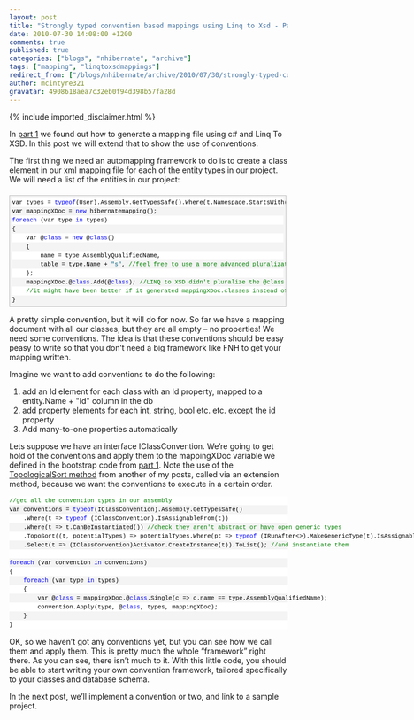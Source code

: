 ```yaml
---
layout: post
title: "Strongly typed convention based mappings using Linq to Xsd - Part 2"
date: 2010-07-30 14:08:00 +1200
comments: true
published: true
categories: ["blogs", "nhibernate", "archive"]
tags: ["mapping", "linqtoxsdmappings"]
redirect_from: ["/blogs/nhibernate/archive/2010/07/30/strongly-typed-convention-based-mappings-using-linq-to-xsd-part-2.aspx/"]
author: mcintyre321
gravatar: 4908618aea7c32eb0f94d398b57fa28d
---
```

{% include imported_disclaimer.html %}
<p>In <a target="_blank" href="http://www.adverseconditionals.com/2010/07/fluent-xml-free-convention-based.html">part 1</a> we found out how to generate a mapping file using c# and Linq To XSD. In this post we will extend that to show the use of conventions.</p>
<p>The first thing we need an automapping framework to do is to create a class element in our xml mapping file for each of the entity types in our project. We will need a list of the entities in our project:</p>
<div id="codeSnippetWrapper" style="text-align: left; line-height: 12pt; background-color: #f4f4f4; margin: 20px 0px 10px; width: 97.5%; font-family: 'Courier New', courier, monospace; direction: ltr; max-height: 200px; font-size: 8pt; overflow: auto; cursor: text; border: silver 1px solid; padding: 4px;">
<div id="codeSnippet" style="text-align: left; line-height: 12pt; background-color: #f4f4f4; width: 100%; font-family: 'Courier New', courier, monospace; direction: ltr; color: black; font-size: 8pt; overflow: visible; border-style: none; padding: 0px;">
<pre style="text-align: left; line-height: 12pt; background-color: white; margin: 0em; width: 100%; font-family: 'Courier New', courier, monospace; direction: ltr; color: black; font-size: 8pt; overflow: visible; border-style: none; padding: 0px;">var types = <span style="color: #0000ff">typeof</span>(User).Assembly.GetTypesSafe().Where(t.Namespace.StartsWith(<span style="color: #006080">"Servit.Domain.Entities"</span>)).ToList();</pre>
<!--CRLF-->
<pre style="text-align: left; line-height: 12pt; background-color: #f4f4f4; margin: 0em; width: 100%; font-family: 'Courier New', courier, monospace; direction: ltr; color: black; font-size: 8pt; overflow: visible; border-style: none; padding: 0px;">var mappingXDoc = <span style="color: #0000ff">new</span> hibernatemapping();</pre>
<!--CRLF-->
<pre style="text-align: left; line-height: 12pt; background-color: white; margin: 0em; width: 100%; font-family: 'Courier New', courier, monospace; direction: ltr; color: black; font-size: 8pt; overflow: visible; border-style: none; padding: 0px;"><span style="color: #0000ff">foreach</span> (var type <span style="color: #0000ff">in</span> types)</pre>
<!--CRLF-->
<pre style="text-align: left; line-height: 12pt; background-color: #f4f4f4; margin: 0em; width: 100%; font-family: 'Courier New', courier, monospace; direction: ltr; color: black; font-size: 8pt; overflow: visible; border-style: none; padding: 0px;">{</pre>
<!--CRLF-->
<pre style="text-align: left; line-height: 12pt; background-color: white; margin: 0em; width: 100%; font-family: 'Courier New', courier, monospace; direction: ltr; color: black; font-size: 8pt; overflow: visible; border-style: none; padding: 0px;">    var @<span style="color: #0000ff">class</span> = <span style="color: #0000ff">new</span> @<span style="color: #0000ff">class</span>()</pre>
<!--CRLF-->
<pre style="text-align: left; line-height: 12pt; background-color: #f4f4f4; margin: 0em; width: 100%; font-family: 'Courier New', courier, monospace; direction: ltr; color: black; font-size: 8pt; overflow: visible; border-style: none; padding: 0px;">    {</pre>
<!--CRLF-->
<pre style="text-align: left; line-height: 12pt; background-color: white; margin: 0em; width: 100%; font-family: 'Courier New', courier, monospace; direction: ltr; color: black; font-size: 8pt; overflow: visible; border-style: none; padding: 0px;">        name = type.AssemblyQualifiedName,</pre>
<!--CRLF-->
<pre style="text-align: left; line-height: 12pt; background-color: #f4f4f4; margin: 0em; width: 100%; font-family: 'Courier New', courier, monospace; direction: ltr; color: black; font-size: 8pt; overflow: visible; border-style: none; padding: 0px;">        table = type.Name + <span style="color: #006080">"s"</span>, <span style="color: #008000">//feel free to use a more advanced pluralization method (<a href="http://bit.ly/b98JK6" title="http://bit.ly/b98JK6">http://bit.ly/b98JK6</a>) &ndash; adding an s works for me! </span></pre>
<!--CRLF-->
<pre style="text-align: left; line-height: 12pt; background-color: white; margin: 0em; width: 100%; font-family: 'Courier New', courier, monospace; direction: ltr; color: black; font-size: 8pt; overflow: visible; border-style: none; padding: 0px;">    };</pre>
<!--CRLF-->
<pre style="text-align: left; line-height: 12pt; background-color: #f4f4f4; margin: 0em; width: 100%; font-family: 'Courier New', courier, monospace; direction: ltr; color: black; font-size: 8pt; overflow: visible; border-style: none; padding: 0px;">    mappingXDoc.@<span style="color: #0000ff">class</span>.Add(@<span style="color: #0000ff">class</span>); <span style="color: #008000">//LINQ to XSD didn't pluralize the @class collection, </span></pre>
<!--CRLF-->
<pre style="text-align: left; line-height: 12pt; background-color: white; margin: 0em; width: 100%; font-family: 'Courier New', courier, monospace; direction: ltr; color: black; font-size: 8pt; overflow: visible; border-style: none; padding: 0px;">    <span style="color: #008000">//it might have been better if it generated mappingXDoc.classes instead of mappingXDoc.@class...</span></pre>
<!--CRLF-->
<pre style="text-align: left; line-height: 12pt; background-color: #f4f4f4; margin: 0em; width: 100%; font-family: 'Courier New', courier, monospace; direction: ltr; color: black; font-size: 8pt; overflow: visible; border-style: none; padding: 0px;">}</pre>
<!--CRLF--></div>
</div>
<p>A pretty simple convention, but it will do for now. So far we have a mapping document with all our classes, but they are all empty &ndash; no properties! We need some conventions. The idea is that these conventions should be easy peasy to write so that you don&rsquo;t need a big framework like FNH to get your mapping written.</p>
<p>Imagine we want to add conventions to do the following:</p>
<ol>
<li>add an Id element for each class with an Id property, mapped to a entity.Name + "Id" column in the db </li>
<li>add property elements for each int, string, bool etc. etc. except the id property </li>
<li>Add many-to-one properties automatically </li>
</ol>
<p>Lets suppose we have an interface IClassConvention. We&rsquo;re going to get hold of the conventions and apply them to the mappingXDoc variable we defined in the bootstrap code from <a target="_blank" href="http://www.adverseconditionals.com/2010/07/fluent-xml-free-convention-based.html">part 1</a>. Note the use of the <a target="_blank" href="http://www.adverseconditionals.com/2010/07/using-topological-sort-to-order-rules.html">TopologicalSort method</a> from another of my posts, called via an extension method, because we want the conventions to execute in a certain order.</p>
<div id="codeSnippetWrapper">
<div id="codeSnippet" style="text-align: left; line-height: 12pt; background-color: #f4f4f4; width: 100%; font-family: 'Courier New', courier, monospace; direction: ltr; color: black; font-size: 8pt; overflow: visible; border-style: none; padding: 0px;">
<pre style="text-align: left; line-height: 12pt; background-color: white; margin: 0em; width: 100%; font-family: 'Courier New', courier, monospace; direction: ltr; color: black; font-size: 8pt; overflow: visible; border-style: none; padding: 0px;"><span style="color: #008000">//get all the convention types in our assembly</span></pre>
<!--CRLF-->
<pre style="text-align: left; line-height: 12pt; background-color: #f4f4f4; margin: 0em; width: 100%; font-family: 'Courier New', courier, monospace; direction: ltr; color: black; font-size: 8pt; overflow: visible; border-style: none; padding: 0px;">var conventions = <span style="color: #0000ff">typeof</span>(IClassConvention).Assembly.GetTypesSafe()</pre>
<!--CRLF-->
<pre style="text-align: left; line-height: 12pt; background-color: white; margin: 0em; width: 100%; font-family: 'Courier New', courier, monospace; direction: ltr; color: black; font-size: 8pt; overflow: visible; border-style: none; padding: 0px;">    .Where(t =&gt; <span style="color: #0000ff">typeof</span> (IClassConvention).IsAssignableFrom(t))</pre>
<!--CRLF-->
<pre style="text-align: left; line-height: 12pt; background-color: #f4f4f4; margin: 0em; width: 100%; font-family: 'Courier New', courier, monospace; direction: ltr; color: black; font-size: 8pt; overflow: visible; border-style: none; padding: 0px;">    .Where(t =&gt; t.CanBeInstantiated()) <span style="color: #008000">//check they aren't abstract or have open generic types</span></pre>
<!--CRLF-->
<pre style="text-align: left; line-height: 12pt; background-color: white; margin: 0em; width: 100%; font-family: 'Courier New', courier, monospace; direction: ltr; color: black; font-size: 8pt; overflow: visible; border-style: none; padding: 0px;">    .TopoSort((t, potentialTypes) =&gt; potentialTypes.Where(pt =&gt; <span style="color: #0000ff">typeof</span> (IRunAfter&lt;&gt;).MakeGenericType(t).IsAssignableFrom(pt)))</pre>
<!--CRLF-->
<pre style="text-align: left; line-height: 12pt; background-color: #f4f4f4; margin: 0em; width: 100%; font-family: 'Courier New', courier, monospace; direction: ltr; color: black; font-size: 8pt; overflow: visible; border-style: none; padding: 0px;">    .Select(t =&gt; (IClassConvention)Activator.CreateInstance(t)).ToList(); <span style="color: #008000">//and instantiate them</span></pre>
<!--CRLF-->
<pre style="text-align: left; line-height: 12pt; background-color: white; margin: 0em; width: 100%; font-family: 'Courier New', courier, monospace; direction: ltr; color: black; font-size: 8pt; overflow: visible; border-style: none; padding: 0px;">&nbsp;</pre>
<!--CRLF-->
<pre style="text-align: left; line-height: 12pt; background-color: #f4f4f4; margin: 0em; width: 100%; font-family: 'Courier New', courier, monospace; direction: ltr; color: black; font-size: 8pt; overflow: visible; border-style: none; padding: 0px;"><span style="color: #0000ff">foreach</span> (var convention <span style="color: #0000ff">in</span> conventions)</pre>
<!--CRLF-->
<pre style="text-align: left; line-height: 12pt; background-color: white; margin: 0em; width: 100%; font-family: 'Courier New', courier, monospace; direction: ltr; color: black; font-size: 8pt; overflow: visible; border-style: none; padding: 0px;">{</pre>
<!--CRLF-->
<pre style="text-align: left; line-height: 12pt; background-color: #f4f4f4; margin: 0em; width: 100%; font-family: 'Courier New', courier, monospace; direction: ltr; color: black; font-size: 8pt; overflow: visible; border-style: none; padding: 0px;">    <span style="color: #0000ff">foreach</span> (var type <span style="color: #0000ff">in</span> types)</pre>
<!--CRLF-->
<pre style="text-align: left; line-height: 12pt; background-color: white; margin: 0em; width: 100%; font-family: 'Courier New', courier, monospace; direction: ltr; color: black; font-size: 8pt; overflow: visible; border-style: none; padding: 0px;">    {</pre>
<!--CRLF-->
<pre style="text-align: left; line-height: 12pt; background-color: #f4f4f4; margin: 0em; width: 100%; font-family: 'Courier New', courier, monospace; direction: ltr; color: black; font-size: 8pt; overflow: visible; border-style: none; padding: 0px;">        var @<span style="color: #0000ff">class</span> = mappingXDoc.@<span style="color: #0000ff">class</span>.Single(c =&gt; c.name == type.AssemblyQualifiedName);</pre>
<!--CRLF-->
<pre style="text-align: left; line-height: 12pt; background-color: white; margin: 0em; width: 100%; font-family: 'Courier New', courier, monospace; direction: ltr; color: black; font-size: 8pt; overflow: visible; border-style: none; padding: 0px;">        convention.Apply(type, @<span style="color: #0000ff">class</span>, types, mappingXDoc);</pre>
<!--CRLF-->
<pre style="text-align: left; line-height: 12pt; background-color: #f4f4f4; margin: 0em; width: 100%; font-family: 'Courier New', courier, monospace; direction: ltr; color: black; font-size: 8pt; overflow: visible; border-style: none; padding: 0px;">    }</pre>
<!--CRLF-->
<pre style="text-align: left; line-height: 12pt; background-color: white; margin: 0em; width: 100%; font-family: 'Courier New', courier, monospace; direction: ltr; color: black; font-size: 8pt; overflow: visible; border-style: none; padding: 0px;">}</pre>
<!--CRLF--></div>
</div>
<p>OK, so we haven&rsquo;t got any conventions yet, but you can see how we call them and apply them. This is pretty much the whole &ldquo;framework&rdquo; right there. As you can see, there isn&rsquo;t much to it. With this little code, you should be able to start writing your own convention framework, tailored specifically to your classes and database schema.&nbsp;</p>
<p>In the next post, we&rsquo;ll implement a convention or two, and link to a sample project.</p>
